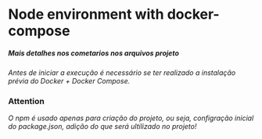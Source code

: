 # Node environment with docker-compose
##### _Mais detalhes nos cometarios nos arquivos projeto_
_Antes de iniciar a execução é necessário se ter realizado a instalação prévia do Docker + Docker Compose._
### Attention
_O npm é usado apenas para criação do projeto, ou seja, configração inicial do package.json, adição do que será ultilizado no projeto!_
